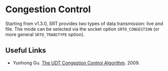 # Congestion Control

Starting from v1.3.0, SRT provides two types of data transmission: live and file. The mode can be selected via the socket option `SRTO_CONGESTION` \(or more general `SRTO_TRANSTYPE` option\).

## Useful Links

* Yunhong Gu. [The UDT Congestion Control Algorithm](http://www.jenkinssoftware.com/raknet/manual/congestioncontrol.html). 2009.

